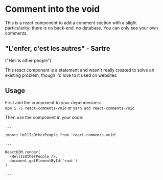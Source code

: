 # Comment into the void
This is a react component to add a comment section with a slight particularity: there is no back-end. no database. You can only see your own comments.

## "L'enfer, c'est les autres" - Sartre
("Hell is other people")  

This react component is a statement and wasn't really created to solve an existing problem, though I'd love to it used on websites.

## Usage
First add the component to your dependencies:  
`npm i -S react-comments-void` or `yarn add react-comments-void`

Then use the component in your code:  
```
...

import HellIsOtherPeople from 'react-comments-void'

...

ReactDOM.render(
  <HellIsOtherPeople />,
  document.getElementById('root')
)

...
```